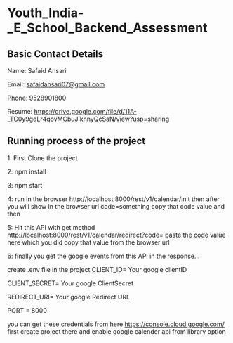 # Youth_India-_E_School_Backend_Assessment 

## Basic Contact Details 
   Name: Safaid Ansari
   
   Email: safaidansari07@gmail.com
   
   Phone: 9528901800
   
   Resume: https://drive.google.com/file/d/11A-_TC0y9gdLr4qovMCbuJIknnyQcSaN/view?usp=sharing 
   
   
   
 ## Running process of the project 
 
1: First Clone the project  

2: npm install

3: npm start 

4: run in the browser http://localhost:8000/rest/v1/calendar/init then after you will show in the browser url code=something copy that code value and then  

5: Hit this API with get method http://localhost:8000/rest/v1/calendar/redirect?code= paste the code value here which you did copy that value from the browser url 

6: finally you get the google events from this API in the response...

create .env file in the project 
CLIENT_ID=  Your google clientID 

CLIENT_SECRET= Your google  ClientSecret 

REDIRECT_URI= Your google Redirect URL 

PORT  = 8000

you can get these credentials from here  https://console.cloud.google.com/ first create project there and enable google calender api from library option 

 
 
   

